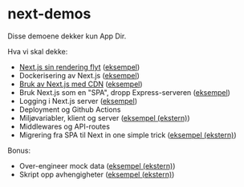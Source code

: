 # next-demos

Disse demoene dekker kun App Dir.

Hva vi skal dekke:

* [Next.js sin rendering flyt](docs/RSC.md) ([eksempel](demos/rendering))
* Dockerisering av Next.js ([eksempel](demos/standalone))
* [Bruk av Next.js med CDN](docs/CDN.md) ([eksempel](demos/asset-prefix))
* Bruk Next.js som en "SPA", dropp Express-serveren ([eksempel](demos/spa-ish))
* Logging i Next.js server ([eksempel](demos/logging))
* Deployment og Github Actions
* Miljøvariabler, klient og server ([eksempel (ekstern)](https://github.com/navikt/syk-dig/blob/main/src/utils/env.ts))
* Middlewares og API-routes
* Migrering fra SPA til Next in one simple trick ([eksempel (ekstern)](https://github.com/navikt/ditt-sykefravaer/blob/88e52fceacf74bda016f3c7abde7679ddf15f2a6/src/pages/%5B%5B...app%5D%5D.tsx))

Bonus:

* Over-engineer mock
  data ([eksempel (ekstern)](https://github.com/navikt/sykmeldinger/blob/main/src/server/graphql/mock-db/index.ts))
* Skript opp avhengigheter ([eksempel (ekstern)](https://github.com/navikt/syk-inn/tree/main/scripts))
